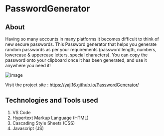 # PasswordGenerator

## About
Having so many accounts in many platforms it becomes difficult to think of new secure passwords. This Password generator that helps you generate random passwords as per your requirements (password length, numbers, lowercase & uppercase letters, special characters).
You can copy the password onto your clipboard once it has been generated, and use it anywhere you need it! 

![image](https://user-images.githubusercontent.com/72794950/157011574-f922ea89-76e8-4012-a9e2-a720ccc5e055.png)

Visit the project site : https://yaji16.github.io/PasswordGenerator/
## Technologies and Tools used
1. VS Code
2. Hypertext Markup Language (HTML)
3. Cascading Style Sheets (CSS)
4. Javascript (JS)

